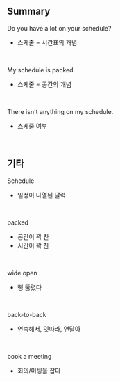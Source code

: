 ## Summary

Do you have a lot on your schedule?
- 스케줄 = 시간표의 개념

<br>

My schedule is packed.
- 스케줄 = 공간의 개념

<br>

There isn't anything on my schedule.
- 스케줄 여부

<br>

## 기타

Schedule
- 일정이 나열된 달력

<br>

packed
- 공간이 꽉 찬
- 시간이 꽉 찬

<br>

wide open
- 뻥 뚫렸다

<br>

back-to-back
- 연속해서, 잇따라, 연달아

<br>

book a meeting
- 회의/미팅을 잡다
